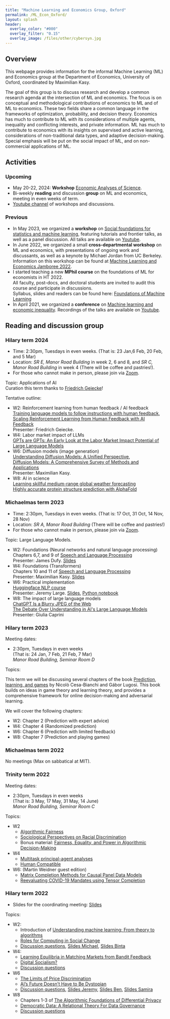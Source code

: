 ```yaml
---
title: "Machine Learning and Economics Group, Oxford"
permalink: /ML_Econ_Oxford/
layout: splash
header:
  overlay_color: "#000"
  overlay_filter: "0.15"
  overlay_image: /files/other/cybersyn.jpg
---
```


## Overview

This webpage provides information for the informal Machine Learning (ML) and Economics group at the Department of Economics, University of Oxford, coordinated by Maximilian Kasy.

The goal of this group is to discuss research and develop a common research agenda at the intersection of ML and economics.
The focus is on conceptual and methodological contributions of economics to ML and of ML to economics.
These two fields share a common language in the frameworks of optimization, probability, and decision theory.
Economics has much to contribute to ML with its considerations of multiple agents, inequality and conflicting interests, and private information.
ML has much to contribute to economics with its insights on supervised and active learning, considerations of non-traditional data types, and adaptive decision-making.
Special emphasis will be put on the social impact of ML, and on non-commercial applications of ML.


## Activities

### Upcoming

- May 20-22, 2024: **Workshop** [Economic Analyses of Science](https://maxkasy.github.io/home/economics_of_science_workshop/).  
- Bi-weekly **reading** and discussion **group** on ML and economics, meeting in even weeks of term.
- [Youtube channel](https://www.youtube.com/channel/UCB3VHmtU-Acta1o0wbzWaag/videos) of workshops and discussions.


### Previous


- In May 2023, we organized a **workshop** on [Social foundations for statistics and machine learning](https://maxkasy.github.io/home/social_foundations_workshop/), featuring tutorials and frontier talks, as well as a panel discussion. All talks are available on [Youtube](https://www.youtube.com/channel/UCB3VHmtU-Acta1o0wbzWaag/videos).
- In June 2022, we organized a small **cross-departmental workshop** on ML and economics, with presentations of ongoing work and discussants, as well as a keynote by Michael Jordan from UC Berkeley. 
Information on this workshop can be found at [Machine Learning and Economics Jamboree 2022](https://maxkasy.github.io/home/ML_Econ_Oxford/Jamboree_2022/).
- I started teaching a new **MPhil course** on the foundations of ML for economists in HT 2022.  
All faculty, post-docs, and doctoral students are invited to audit this course and participate in discussions.  
Syllabus, slides and readers can be found here:
[Foundations of Machine Learning](https://maxkasy.github.io/home/ML_Oxford_2023/)
- In April 2021, we organized a **conference** on [Machine learning and economic inequality](https://maxkasy.github.io/home/ML_inequality_conference/). Recordings of the talks are available on [Youtube](https://www.youtube.com/channel/UCB3VHmtU-Acta1o0wbzWaag/videos).

## Reading and discussion group

### Hilary term 2024

- Time: 2:30pm, Tuesdays in even weeks. (That is: 23 Jan,6 Feb, 20 Feb, and 5 Mar)  
- Location: *SR E, Manor Road Building* in week 2, 6 and 8, and *SR C, Manor Road Building* in week 4 (There will be coffee and pastries!).
- For those who cannot make in person, please join via [Zoom](https://zoom.us/j/91261172120?pwd=RUUzdDZIeWd1bTlNWHFOU2doaDJEQT09).  

Topic: Applications of AI  
Curation this term thanks to [Friedrich Geiecke](https://sites.google.com/view/friedrichgeiecke/home)!  

Tentative outline:

- W2: Reinforcement learning from human feedback / AI feedback  
  [Training language models to follow instructions with human feedback](https://arxiv.org/abs/2203.02155),  
  [Scaling Reinforcement Learning from Human Feedback with AI Feedback](https://arxiv.org/abs/2309.00267)  
  Presenter: Friedrich Geiecke.
- W4: Labor market impact of LLMs  
  [GPTs are GPTs: An Early Look at the Labor Market Impact Potential of Large Language Models](https://arxiv.org/abs/2303.10130)  
- W6: Diffusion models (image generation)  
  [Understanding Diffusion Models: A Unified Perspective](https://arxiv.org/abs/2208.11970),  
  [Diffusion Models: A Comprehensive Survey of Methods and Applications](https://arxiv.org/abs/2209.00796)  
  Presenter: Maximilian Kasy.
- W8: AI in science  
  [Learning skillful medium-range global weather forecasting](https://www.science.org/stoken/author-tokens/ST-1550/full)  
  [Highly accurate protein structure prediction with AlphaFold](https://www.nature.com/articles/s41586-021-03819-2)




### Michaelmas term 2023

- Time: 2:30pm, Tuesdays in even weeks. (That is: 17 Oct, 31 Oct, 14 Nov, 28 Nov)  
- Location: *SR A, Manor Road Building* (There will be coffee and pastries!)  
- For those who cannot make in person, please join via [Zoom](https://zoom.us/j/91261172120?pwd=RUUzdDZIeWd1bTlNWHFOU2doaDJEQT09).  

Topic: Large Language Models.

- W2: Foundations (Neural networks and natural language processing)  
  Chapters 6,7, and 9 of [Speech and Language Processing](https://web.stanford.edu/~jurafsky/slp3/)  
  Presenter: James Dufy. [Slides](/home/files/other/ML_Econ_Oxford/duffy-slides.pdf)  
- W4: Foundations (Transformers)  
  Chapters 10 and 11 of [Speech and Language Processing](https://web.stanford.edu/~jurafsky/slp3/)  
  Presenter: Maximilian Kasy. [Slides](/home/files/slides/transformer_slides.pdf)  
- W6: Practical implementation  
  [Huggingface NLP course](https://huggingface.co/learn/nlp-course/)  
  Presenter: Jeremy Large. [Slides](/home/files/other/ML_Econ_Oxford/LLM_Jeremy_large_slides.html), [Python notebook](/home/files/other/ML_Econ_Oxford/LLM_Jeremy_Large.ipynb)  
- W8: The impact of large language models  
  [ChatGPT Is a Blurry JPEG of the Web](https://www.newyorker.com/tech/annals-of-technology/chatgpt-is-a-blurry-jpeg-of-the-web)  
  [The Debate Over Understanding in AI's Large Language Models](https://arxiv.org/abs/2210.13966)  
  Presenter: Giulia Caprini  


### Hilary term 2023

Meeting dates: 

- 2:30pm, Tuesdays in even weeks  
(That is: 24 Jan, 7 Feb, 21 Feb, 7 Mar)  
*Manor Road Building, Seminar Room D*  

Topics:

This term we will be discussing several chapters of the book [Prediction, learning, and games](https://cesa-bianchi.di.unimi.it/predbook/) by Nicolò Cesa-Bianchi and Gábor Lugosi. This book builds on ideas in game theory and learning theory, and provides a comprehensive framework for online decision-making and adversarial learning.

We will cover the following chapters:

- W2: Chapter 2 (Prediction with expert advice)
- W4: Chapter 4 (Randomized prediction)
- W6: Chapter 6 (Prediction with limited feedback)
- W8: Chapter 7 (Prediction and playing games)



### Michaelmas term 2022

No meetings (Max on sabbatical at MIT).


### Trinity term 2022

Meeting dates:  

- 2:30pm, Tuesdays in even weeks  
(That is: 3 May, 17 May, 31 May, 14 June)  
*Manor Road Building, Seminar Room C*  

Topics:

- W2
  - [Algorithmic Fairness](/home/files/other/ML_Econ_Oxford/Pessach_Shmueli.pdf)
  - [Sociological Perspectives on Racial Discrimination](/home/files/other/ML_Econ_Oxford/sociological_discrimination.pdf)
  - Bonus material: [Fairness, Equality, and Power in Algorithmic Decision-Making](/home/files/other/ML_Econ_Oxford/Abebe_Kasy.pdf)
- W4
  - [Multitask principal-agent analyses](/home/files/other/ML_Econ_Oxford/Holmstrom_Milgrom.pdf)
  - [Human Compatible](/home/files/other/ML_Econ_Oxford/human_compatible.pdf)
- W6: (Martin Weidner guest edition)  
  - [Matrix Completion Methods for Causal Panel Data Models](/home/files/other/ML_Econ_Oxford/matrix_completion.pdf)  
  - [Reevaluating COVID-19 Mandates using Tensor Completion](/home/files/other/ML_Econ_Oxford/mask_mandates.pdf)  


### Hilary term 2022

- Slides for the coordinating meeting: [Slides](/home/files/other/ML_Econ_Oxford/ML_Econ_organizing_slides.pdf)  

Topics:  

- W2:
  - Introduction of [Understanding machine learning: From theory to algorithms](
https://www.cs.huji.ac.il/~shais/UnderstandingMachineLearning/understanding-machine-learning-theory-algorithms.pdf)
  - [Roles for Computing in Social Change](/home/files/other/ML_Econ_Oxford/computing_social_change.pdf)
  - [Discussion questions](/home/files/other/ML_Econ_Oxford/Discussion_questions_1.pdf), [Slides Michael](/home/files/other/ML_Econ_Oxford/Michael_slides_ML_textbook.pdf), [Slides Binta](/home/files/other/ML_Econ_Oxford/Binta_slides_roles_computing.pdf)
- W4:
  - [Learning Equilibria in Matching Markets from Bandit Feedback](/home/files/other/ML_Econ_Oxford/learning_equilibria.pdf)
  - [Digital Socialism?](/home/files/other/ML_Econ_Oxford/digital_socialism.pdf)
  - [Discussion questions](/home/files/other/ML_Econ_Oxford/Discussion_questions_2.pdf)  
- W6
  - [The Limits of Price Discrimination](/home/files/other/ML_Econ_Oxford/limits-price-discrimination.pdf)
  - [AI’s Future Doesn’t Have to Be Dystopian](https://bostonreview.net/forum/science-nature/daron-acemoglu-redesigning-ai)
  - [Discussion questions](/home/files/other/ML_Econ_Oxford/Discussion_questions_3.pdf), 
  [Slides Jeremy](/home/files/other/ML_Econ_Oxford/Jeremy_slides_pricediscrimination.pdf),
  [Slides Ben](/home/files/other/ML_Econ_Oxford/Ben_slides_dystopian.pdf),
[Slides Samira](/home/files/other/ML_Econ_Oxford/Samira_slides_dystopian.pdf)
- W8
  - Chapters 1-3 of [The Algorithmic Foundations of Differential Privacy](/home/files/other/ML_Econ_Oxford/differential_privacy.pdf)
  - [Democratic Data: A Relational Theory For Data Governance](/home/files/other/ML_Econ_Oxford/relational_data_governance.pdf)
  - [Discussion questions](/home/files/other/ML_Econ_Oxford/Discussion_questions_4.pdf)  

<!-- ## Affiliates

### Faculty

- Abigail Adams-Prassl: [Website](https://abiadams.com/)
- Jeremias Adams-Prassl: [Website](https://www.magd.ox.ac.uk/member-of-staff/jeremias-prassl/)
- Frank DiTraglia: [Website](https://ditraglia.com), [Code](https://github.com/fditraglia)
- Edith Elkind: [Website](http://www.cs.ox.ac.uk/people/edith.elkind/)
- Paul Goldberg: [Website](http://www.cs.ox.ac.uk/people/paul.goldberg/index1.html)
- Maximilian Kasy: [Website](https://maxkasy.github.io/home/), [Code](https://maxkasy.github.io/home/code-and-apps/)  
- Margaryta Klymak: [Website](https://sites.google.com/view/margarytaklymak)
- Anders Kock: [Website](https://sites.google.com/site/andersbkock/)
- Pantelis Koutroumpis: [Website](https://www.oxfordmartin.ox.ac.uk/people/dr-pantelis-koutroumpis/)
- Nathaniel Lane: [Website](http://nathanlane.info), [Code](https://github.com/nathanlane)
- Jeremy Large: [Website](https://github.com/jeremy-large), [Code](https://github.com/jeremy-large)
- Michael McMahon: [Website](mcmahonecon.com), [Code](https://github.com/mcmahonecon/)
- Barbara Petrongolo: [Website](https://sites.google.com/site/barbarapetrongolo/)
- Charles Rahal: [Website](crahal.github.io), [Code](https://github.com/crahal)
- Kevin Sheppard: [Website](https://www.kevinsheppard.com), [Code](https://github.com/bashtage)
- Alexander Teytelboym: [Website](https://t8el.com/)
- Severine Toussaert: [Website](http://severinetoussaert.com/)
- Martin Weidner: [Website](https://users.ox.ac.uk/~econ0610/)
- Frank Windmeijer: [Website](https://www.stats.ox.ac.uk/all-people/professor-frank-windmeijer/)
- Francesco Zanetti: [Website](https://users.ox.ac.uk/~wadh4073/)




### Post-docs

- Andrea Bernini	
- Christophe Gaillac: [Website](https://www.cgaillac.com/)
- Mathias Jensen: [Website](https://fjaellegaard.com/)
- Xiyu Jiao: [Website](https://sites.google.com/view/xiyujiao)
- Edwin Lock: [Website](edwinlock.com)
- Claudia Noack: [Website](https://claudianoack.github.io/)
- Ryan Rholes: [Website](ryanholes.com)
- Ning Zhang: [Website](https://sites.google.com/view/ningzhangecon)

 -->
